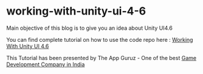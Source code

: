 # working-with-unity-ui-4-6

Main objective of this blog is to give you an idea about Unity UI4.6

You can find complete tutorial on how to use the code repo here : [Working With Unity UI 4.6](http://www.theappguruz.com/unity/working-with-unity-ui-4-6/)

This Tutorial has been presented by The App Guruz - One of the best [Game Development Company in India](http://www.theappguruz.com/game-development/)
